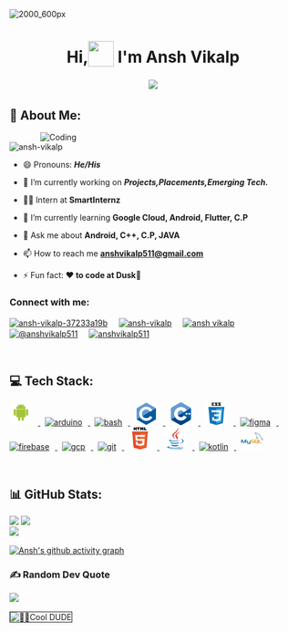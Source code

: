 ![2000_600px](https://user-images.githubusercontent.com/92860846/192116488-2ece1a36-465f-4c27-a71d-4e72f553000b.gif)
<h1 align="center">Hi,<img src="https://raw.githubusercontent.com/nixin72/nixin72/master/wave.gif"  height="45" width="45" valign="bottom"> I'm Ansh Vikalp</h1>
<h3 align="middle"> <img src= "https://readme-typing-svg.herokuapp.com?font=Noto+Sans+Mono&size=27&pause=1000&color=FF1E1E&center=true&vCenter=true&width=800&lines=A+passionate+</Android+developer>+from+India.;Creative%20UI%2FUX%20Designer.;Always+learning+new+things.;Addicted+to+🎶."> </h3> 
<h2>💫 About Me:</h2>
<img src="https://user-images.githubusercontent.com/92860846/192116238-f0a2f976-265f-460f-ad0a-83ef612ca989.gif" align="right" width = "450" alt= "Coding">

<p align="left"> <img src="https://komarev.com/ghpvc/?username=ansh-vikalp&label=Profile%20views&color=0e75b6&style=flat" alt="ansh-vikalp" />
 
</p>

- 😄 Pronouns: ***He/His***

- 🔭 I’m currently working on ***Projects,Placements,Emerging Tech.***

- 👨‍🎓 Intern at __SmartInternz__

- 🌱 I’m currently learning **Google Cloud, Android, Flutter, C.P**

- 💬 Ask me about **Android, C++, C.P, JAVA**

- 📫 How to reach me **anshvikalp511@gmail.com**

- ⚡ Fun fact: **❤ to code at Dusk🌆**

<h3 align="left" >Connect with me:</h3>
<p align="left">
<a href="https://linkedin.com/in/ansh-vikalp-37233a19b" target="blank"><img align="center" src="https://raw.githubusercontent.com/rahuldkjain/github-profile-readme-generator/master/src/images/icons/Social/linked-in-alt.svg" alt="ansh-vikalp-37233a19b" height="30" width="40" /></a> &nbsp; &nbsp;
<a href="https://stackoverflow.com/users/16648142/ansh-vikalp" target="blank"><img align="center" src="https://raw.githubusercontent.com/rahuldkjain/github-profile-readme-generator/master/src/images/icons/Social/stack-overflow.svg" alt="ansh-vikalp" height="30" width="40" /></a> &nbsp; &nbsp;
<a href="https://www.youtube.com/channel/UCVj3Jypx3oY3c5Xk6Tyu-zw" target="blank"><img align="center" src="https://raw.githubusercontent.com/rahuldkjain/github-profile-readme-generator/master/src/images/icons/Social/youtube.svg" alt="ansh vikalp" height="30" width="40" /></a> &nbsp; &nbsp;
<a href="https://www.hackerrank.com/anshvikalp511" target="blank"><img align="center" src="https://raw.githubusercontent.com/rahuldkjain/github-profile-readme-generator/master/src/images/icons/Social/hackerrank.svg" alt="@anshvikalp511" height="30" width="40" /></a> &nbsp; &nbsp;
<a href="https://auth.geeksforgeeks.org/user/anshvikalp511" target="blank"><img align="center" src="https://raw.githubusercontent.com/rahuldkjain/github-profile-readme-generator/master/src/images/icons/Social/geeks-for-geeks.svg" alt="anshvikalp511" height="30" width="40" /></a>
</p>
<!--<h3 align="left">Languages and Tools:</h3> -->
&nbsp;

## 💻 Tech Stack:
<p align="left"> 
<a href="https://developer.android.com" target="_blank" rel="noreferrer"> <img src="https://raw.githubusercontent.com/devicons/devicon/master/icons/android/android-original-wordmark.svg" alt="android" width="40" height="40" style= "padding-right:10px;"/> </a> &nbsp;
<a href="https://www.arduino.cc/" target="_blank" rel="noreferrer"> <img src="https://cdn.worldvectorlogo.com/logos/arduino-1.svg" alt="arduino" width="40" height="40" style= "padding-right: 10px;"/> </a> &nbsp;
<a href="https://www.gnu.org/software/bash/" target="_blank" rel="noreferrer"> <img src="https://www.vectorlogo.zone/logos/gnu_bash/gnu_bash-icon.svg" alt="bash" width="40" height="40" style= "padding-right: 10px;"/> </a> &nbsp;
<a href="https://www.cprogramming.com/" target="_blank" rel="noreferrer"> <img src="https://raw.githubusercontent.com/devicons/devicon/master/icons/c/c-original.svg" alt="c" width="40" height="40" style= "padding-right: 10px;"/> </a> &nbsp;
<a href="https://www.w3schools.com/cpp/" target="_blank" rel="noreferrer"> <img src="https://raw.githubusercontent.com/devicons/devicon/master/icons/cplusplus/cplusplus-original.svg" alt="cplusplus" width="40" height="40" style= "padding-right: 10px;"/> </a> &nbsp;
<a href="https://www.w3schools.com/css/" target="_blank" rel="noreferrer"> <img src="https://raw.githubusercontent.com/devicons/devicon/master/icons/css3/css3-original-wordmark.svg" alt="css3" width="40" height="40" style= "padding-right: 10px;"/> </a> &nbsp;
<a href="https://www.figma.com/" target="_blank" rel="noreferrer"> <img src="https://www.vectorlogo.zone/logos/figma/figma-icon.svg" alt="figma" width="40" height="40" style= "padding-right: 10px;"/> </a> &nbsp;
<a href="https://firebase.google.com/" target="_blank" rel="noreferrer"> <img src="https://www.vectorlogo.zone/logos/firebase/firebase-icon.svg" alt="firebase" width="40" height="40" style= "padding-right: 10px;"/> </a> &nbsp;
<a href="https://cloud.google.com" target="_blank" rel="noreferrer"> <img src="https://www.vectorlogo.zone/logos/google_cloud/google_cloud-icon.svg" alt="gcp" width="40" height="40" style= "padding-right: 10px;"/> </a> &nbsp;
<a href="https://git-scm.com/" target="_blank" rel="noreferrer"> <img src="https://www.vectorlogo.zone/logos/git-scm/git-scm-icon.svg" alt="git" width="40" height="40" style= "padding-right: 10px;"/> </a> &nbsp;
<a href="https://www.w3.org/html/" target="_blank" rel="noreferrer"> <img src="https://raw.githubusercontent.com/devicons/devicon/master/icons/html5/html5-original-wordmark.svg" alt="html5" width="40" height="40" style= "padding-right: 10px;"/> </a> &nbsp;
<a href="https://www.java.com" target="_blank" rel="noreferrer"> <img src="https://raw.githubusercontent.com/devicons/devicon/master/icons/java/java-original.svg" alt="java" width="40" height="40" style= "padding-right: 10px;"/> </a> &nbsp;
<a href="https://kotlinlang.org" target="_blank" rel="noreferrer"> <img src="https://www.vectorlogo.zone/logos/kotlinlang/kotlinlang-icon.svg" alt="kotlin" width="40" height="40" style= "padding-right: 10px;"/> </a> &nbsp;
<a href="https://www.mysql.com/" target="_blank" rel="noreferrer"> <img src="https://raw.githubusercontent.com/devicons/devicon/master/icons/mysql/mysql-original-wordmark.svg" alt="mysql" width="40" height="40" style= "padding-right: 40px;"/> </a> 

</p>
&nbsp;
<!-- <p><img align="left" src="https://github-readme-stats.vercel.app/api/top-langs?username=ansh-vikalp&show_icons=true&locale=en&layout=compact" alt="ansh-vikalp" /></p>

<p>&nbsp;<img align="center" src="https://github-readme-stats.vercel.app/api?username=ansh-vikalp&show_icons=true&locale=en" alt="ansh-vikalp" /></p>

<p><img align="center" src="https://github-readme-streak-stats.herokuapp.com/?user=ansh-vikalp&" alt="ansh-vikalp" /></p> -->


  
 ## 📊 GitHub Stats:
 <!-- Tis is commented code for green theme of Github Stats -->
<!--  ![](https://github-readme-stats.vercel.app/api?username=Ansh-Vikalp&theme=merko&hide_border=false&include_all_commits=false&count_private=false)
  ![](https://github-readme-streak-stats.herokuapp.com/?user=Ansh-Vikalp&theme=merko&hide_border=false)<br/>

  <div align='left'>
  <img src= "https://github-readme-stats.vercel.app/api/top-langs/?username=Ansh-Vikalp&theme=merko&hide_border=false&include_all_commits=false&count_private=false&layout=compact">
  </div>
  <br>

  [![Ansh's github activity graph](https://activity-graph.herokuapp.com/graph?username=Ansh-Vikalp&theme=react-dark&line=91B302&color=68B486)](https://github.com/ashutosh00710/github-readme-activity-graph)  -->
  
![](https://github-readme-stats.vercel.app/api?username=Ansh-Vikalp&theme=react&hide_border=false&include_all_commits=true&count_private=true)
![](https://github-readme-streak-stats.herokuapp.com/?user=Ansh-Vikalp&theme=react&hide_border=false)<br/>
![](https://github-readme-stats.vercel.app/api/top-langs/?username=Ansh-Vikalp&theme=react&hide_border=false&include_all_commits=true&count_private=true&layout=compact)


[![Ansh's github activity graph](https://activity-graph.herokuapp.com/graph?username=Ansh-Vikalp&theme=react-dark)](https://github.com/ashutosh00710/github-readme-activity-graph) 


### ✍️ Random Dev Quote
<!-- This is commented cide for Github Green Theme Random Quote -->
<!-- ![](https://quotes-github-readme.vercel.app/api?type=horizontal&theme=merko) -->
![](https://quotes-github-readme.vercel.app/api?type=horizontal&theme=tokyonight)



<img src="https://user-images.githubusercontent.com/92860846/192118106-3e5c1b58-2270-443b-ad45-cd854f5f9e40.gif" border=1 title="🐱‍💻Cool DUDE">

